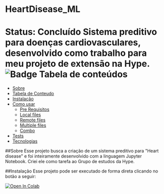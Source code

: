 # HeartDisease_ML
Status: Concluído
Sistema preditivo para doenças cardiovasculares, desenvolvido como trabalho para meu projeto de extensão na Hype.
![Badge](https://img.shields.io/github/license/joaovrmdev/HeartDisease_ML?style=flat-square)
Tabela de conteúdos
=================
<!--ts-->
   * [Sobre](##Sobre)
   * [Tabela de Conteudo](##tabela-de-conteudo)
   * [Instalação](##instalacao)
   * [Como usar](##como-usar)
      * [Pre Requisitos](##pre-requisitos)
      * [Local files](##local-files)
      * [Remote files](##remote-files)
      * [Multiple files](##multiple-files)
      * [Combo](##combo)
   * [Tests](##testes)
   * [Tecnologias](##tecnologias)
<!--te-->
##Sobre
    Esse projeto busca a criação de um sistema preditivo para "Heart disease" e foi inteiramente desenvolvido com a linguagem Jupyter Notebook. Criei ele como tarefa ao Grupo de estudos da Hype.

##Instalação
    Esse projeto pode ser executado de forma direta clicando no botão a seguir: <p><a href="https://colab.research.google.com/github/joaovrmdev/HeartDisease_ML/blob/main/Heart.ipynb"><img data-canonical-src="https://colab.research.google.com/assets/colab-badge.svg" alt="Open In Colab" src="https://camo.githubusercontent.com/84f0493939e0c4de4e6dbe113251b4bfb5353e57134ffd9fcab6b8714514d4d1/68747470733a2f2f636f6c61622e72657365617263682e676f6f676c652e636f6d2f6173736574732f636f6c61622d62616467652e737667"></a></p>